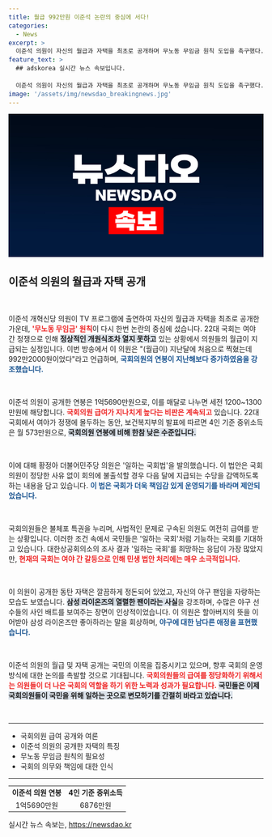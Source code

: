 ```yaml
---
title: 월급 992만원 이준석 논란의 중심에 서다!
categories:
  - News
excerpt: >
  이준석 의원이 자신의 월급과 자택을 최초로 공개하며 무노동 무임금 원칙 도입을 촉구했다. 정쟁 속에서도 꾸준히 지급되는 국회의원 급여에 대한 비판이 커지고 있는 지금, 그의 솔직한 공개가 주목받고 있다!
feature_text: >
  ## adskorea 실시간 뉴스 속보입니다.

  이준석 의원이 자신의 월급과 자택을 최초로 공개하며 무노동 무임금 원칙 도입을 촉구했다. 정쟁 속에서도 꾸준히 지급되는 국회의원 급여에 대한 비판이 커지고 있는 지금, 그의 솔직한 공개가 주목받고 있다!
image: '/assets/img/newsdao_breakingnews.jpg'
---
```


<p><img src="/assets/img/newsdao_breakingnews.jpg" alt="adskorea 속보" /></p>

<h2 data-ke-size="size26">이준석 의원의 월급과 자택 공개</h2>

<p data-ke-size="size16">&nbsp;</p>

<p>이준석 개혁신당 의원이 TV 프로그램에 출연하여 자신의 월급과 자택을 최초로 공개한 가운데, <b><span style="color: #ee2323;">'무노동 무임금' 원칙</span></b>이 다시 한번 논란의 중심에 섰습니다. 22대 국회는 여야 간 정쟁으로 인해 <b><span style="background-color: #21538527;">정상적인 개원식조차 열지 못하고</span></b> 있는 상황에서 의원들의 월급이 지급되는 실정입니다. 이번 방송에서 이 의원은 "(월급이) 지난달에 처음으로 찍혔는데 992만2000원이었다"라고 언급하며, <b><span style="color: #1a5490;">국회의원의 연봉이 지난해보다 증가하였음을 강조했습니다.</span></b>  </p>

<p data-ke-size="size16">&nbsp;</p>

<p>이준석 의원이 공개한 연봉은 1억5690만원으로, 이를 매달로 나누면 세전 1200~1300만원에 해당합니다. <b><span style="color: #ee2323;">국회의원 급여가 지나치게 높다는 비판은 계속되고</span></b> 있습니다. 22대 국회에서 여야가 정쟁에 몰두하는 동안, 보건복지부의 발표에 따르면 4인 기준 중위소득은 월 573만원으로, <b><span style="background-color: #21538527;">국회의원 연봉에 비해 한참 낮은 수준입니다.</span></b>  </p>

<p data-ke-size="size16">&nbsp;</p>

<p>이에 대해 황정아 더불어민주당 의원은 '일하는 국회법'을 발의했습니다. 이 법안은 국회의원이 정당한 사유 없이 회의에 불출석할 경우 다음 달에 지급되는 수당을 감액하도록 하는 내용을 담고 있습니다. <b><span style="color: #1a5490;">이 법은 국회가 더욱 책임감 있게 운영되기를 바라며 제안되었습니다.</span></b>  </p>

<p data-ke-size="size16">&nbsp;</p>

<p>국회의원들은 불체포 특권을 누리며, 사법적인 문제로 구속된 의원도 여전히 급여를 받는 상황입니다. 이러한 조건 속에서 국민들은 '일하는 국회'처럼 기능하는 국회를 기대하고 있습니다. 대한상공회의소의 조사 결과 '일하는 국회'를 희망하는 응답이 가장 많았지만, <b><span style="color: #ee2323;">현재의 국회는 여야 간 갈등으로 인해 민생 법안 처리에는 매우 소극적입니다.</span></b>  </p>

<p data-ke-size="size16">&nbsp;</p>

<p>이 의원이 공개한 동탄 자택은 깔끔하게 정돈되어 있었고, 자신의 야구 팬임을 자랑하는 모습도 보였습니다. <b><span style="background-color: #21538527;">삼성 라이온즈의 열렬한 팬이라는 사실</span></b>을 강조하며, 수많은 야구 선수들의 사인 배트를 보여주는 장면이 인상적이었습니다.  이 의원은 할아버지의 뜻을 이어받아 삼성 라이온즈만 좋아하라는 말을 회상하며, <b><span style="color: #1a5490;">야구에 대한 남다른 애정을 표현했습니다.</span></b>  </p>

<p data-ke-size="size16">&nbsp;</p>

<p>이준석 의원의 월급 및 자택 공개는 국민의 이목을 집중시키고 있으며, 향후 국회의 운영 방식에 대한 논의를 촉발할 것으로 기대됩니다. <b><span style="color: #ee2323;">국회의원들의 급여를 정당화하기 위해서는 의원들이 더 나은 국회의 역할을 하기 위한 노력과 성과가 필요합니다.</span></b> <b><span style="background-color: #21538527;">국민들은 이제 국회의원들이 국민을 위해 일하는 곳으로 변모하기를 간절히 바라고 있습니다.</span></b>  </p>

<p><br>
<hr></p>

<ul>
  <li>국회의원 급여 공개와 여론</li>
  <li>이준석 의원의 공개한 자택의 특징</li>
  <li>무노동 무임금 원칙의 필요성</li>
  <li>국회의 의무와 책임에 대한 인식</li>
</ul>

<hr>

<table style="width:100%; border-collapse: collapse;">
  <tr>
    <td style="text-align: center; height: 17px;"><b>이준석 의원 연봉</b></td>
    <td style="text-align: center; height: 17px;"><b>4인 기준 중위소득</b></td>
  </tr>
  <tr>
    <td style="text-align: center; height: 17px;">1억5690만원</td>
    <td style="text-align: center; height: 17px;">6876만원</td>
  </tr>
</table>
실시간 뉴스 속보는, <a href="https://newsdao.kr" rel="dofollow">https://newsdao.kr</a>


